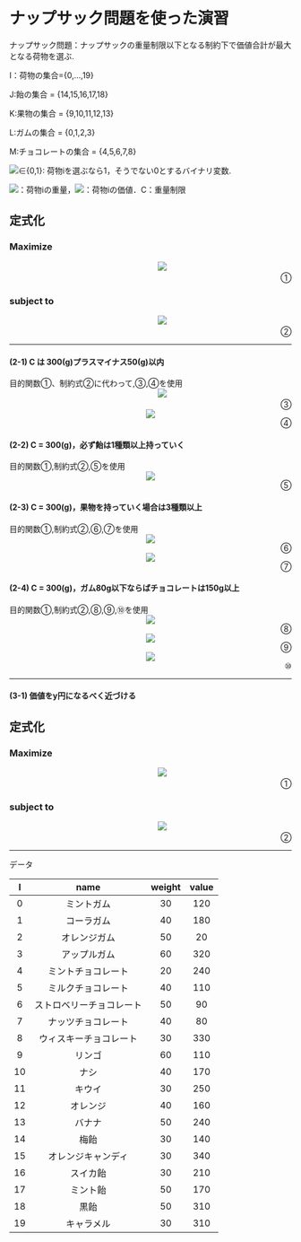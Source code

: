 <h1>ナップサック問題を使った演習</h1>



ナップサック問題：ナップサックの重量制限以下となる制約下で価値合計が最大となる荷物を選ぶ.

  I：荷物の集合={0,...,19}
  
  J:飴の集合 = {14,15,16,17,18}
  
  K:果物の集合 = {9,10,11,12,13}
  
  L:ガムの集合 = {0,1,2,3}
  
  M:チョコレートの集合 = {4,5,6,7,8}
  
  <img src="https://latex.codecogs.com/gif.latex?x_{i}">∈{0,1}: 荷物iを選ぶなら1，そうでない0とするバイナリ変数.
  
  <img src="https://latex.codecogs.com/gif.latex?w_{i}">：荷物iの重量，<img src="https://latex.codecogs.com/gif.latex?v_{i}">：荷物iの価値．C：重量制限

<h2>定式化</h2>

   <h3>Maximize</h3>
<div align="center">   
　　　<img src="https://latex.codecogs.com/gif.latex?\sum_{i\in&space;I}^{}&space;v_{i}{x_{i}}"><div align="right">①</div>
</div>   
   <h3>subject to</h3>
<div align="center">
　　　<img src="https://latex.codecogs.com/gif.latex?\sum_{i&space;\in&space;I}^{}&space;w_{i}x_{i}&space;\leq&space;C&space;\,&space;\,&space;\,&space;\,&space;x_{i}\in&space;\left&space;\{&space;0,1&space;\right&space;\}">
   <div align="right">②</div>
</div>

***


<h4>(2-1) C は 300(g)プラスマイナス50(g)以内</h4>
目的関数①、制約式②に代わって,③,④を使用

<div align="center">
　　　<img src="https://latex.codecogs.com/gif.latex?\sum_{i&space;\in&space;I}^{}&space;{w_{i}}x_{i}&space;\geq&space;250"><div align="right">③</div>
</div>

<div align="center">
   <img src="https://latex.codecogs.com/gif.latex?\,&space;\,&space;\,&space;\,&space;\&space;\,&space;\,&space;\,&space;\sum_{i&space;\in&space;I}^{}&space;{w_{i}}x_{i}&space;\leq&space;350">   <div align="right">④</div>
</div>
<h4>(2-2) C = 300(g)，必ず飴は1種類以上持っていく</h4>
目的関数①,制約式②,⑤を使用
    
   <div align="center">
   <img src="https://latex.codecogs.com/gif.latex?\sum_{j&space;\in&space;J}^{}&space;x_{j}&space;\geq&space;1"><div align="right">⑤</div>
   </div>

<h4>(2-3) C = 300(g)，果物を持っていく場合は3種類以上</h4>
目的関数①,制約式②,⑥,⑦を使用

   <div align="center">
   <img src="https://latex.codecogs.com/gif.latex?\sum_{k&space;\in&space;K}^{}&space;x_{k}&space;\leq&space;M*z"><div align="right">⑥</div>
   </div>
   
   <div align="center">
   <img src="https://latex.codecogs.com/gif.latex?\sum_{k&space;\in&space;K}^{}&space;x_{k}&space;\geq&space;3&space;-&space;M*(1-z)"><div align="right">⑦</div>
   </div>
   
<h4>(2-4) C = 300(g)，ガム80g以下ならばチョコレートは150g以上</h4>
目的関数①,制約式②,⑧,⑨,⑩を使用
   <div align="center">
   <img src="https://latex.codecogs.com/gif.latex?\sum_{l&space;\in&space;L}^{}&space;w_{l}x_{l}&space;\geq&space;80&space;-&space;M*z"><div align="right">⑧</div>
   </div>
   
   <div align="center">
   <img src="https://latex.codecogs.com/gif.latex?\sum_{l&space;\in&space;L}^{}&space;w_{l}x_{l}&space;\leq&space;80&space;&plus;&space;M*z"><div align="right">⑨</div>
   </div>
   
   <div align="center">
   <img src="https://latex.codecogs.com/gif.latex?\sum_{m&space;\in&space;M}^{}&space;w_{m}x_{m}&space;\geq&space;150&space;-&space;M*(1-z)"><div align="right">⑩</div>
   </div>
   
***

<h4>(3-1) 価値をy円になるべく近づける</h4>  

<h2>定式化</h2>

   <h3>Maximize</h3>
<div align="center">   
　　　<img src="https://latex.codecogs.com/gif.latex?\sum_{i\in&space;I}^{}&space;v_{i}{x_{i}}"><div align="right">①</div>
</div>   
   <h3>subject to</h3>
<div align="center">
　　　<img src="https://latex.codecogs.com/gif.latex?\sum_{i&space;\in&space;I}^{}&space;w_{i}x_{i}&space;\leq&space;C&space;\,&space;\,&space;\,&space;\,&space;x_{i}\in&space;\left&space;\{&space;0,1&space;\right&space;\}">
   <div align="right">②</div>
</div>

***
データ

| I    | name | weight | value |
|:------:|:-------:|:-----------:|:--------------:|
| 0    | ミントガム         | 30         |      120 |
| 1    | コーラガム        | 40          |      180 |
| 2    | オレンジガム     | 50          |      20 |
| 3    | アップルガム         | 60          |      320 |
| 4    | ミントチョコレート        | 20          |      240 |
| 5    | ミルクチョコレート     | 40          |      110 |
| 6    | ストロベリーチョコレート         | 50          |      90 |
| 7    | ナッツチョコレート        | 40          |      80 |
| 8    | ウィスキーチョコレート     | 30          |      330 |
| 9    | リンゴ         | 60          |      110 |
| 10    | ナシ        | 40          |      170 |
| 11    | キウイ     | 30          |      250 |
| 12    | オレンジ         | 40          |      160 |
| 13    | バナナ        | 50          |      240 |
| 14    | 梅飴     | 30          |      140 |
| 15    | オレンジキャンディ         | 30          |      340 |
| 16    | スイカ飴        | 30          |      210 |
| 17    | ミント飴     | 50          |      170 |
| 18    | 黒飴         | 50          |      310 |
| 19    | キャラメル        | 30          |      310 |







